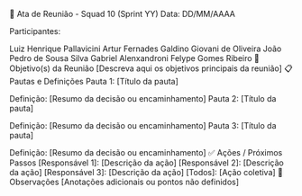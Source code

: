 📌 Ata de Reunião - Squad 10 (Sprint YY)
Data: DD/MM/AAAA

Participantes:

Luiz Henrique Pallavicini
Artur Fernades Galdino
Giovani de Oliveira
João Pedro de Sousa Silva
Gabriel Alenxandroni
Felype Gomes Ribeiro
🎯 Objetivo(s) da Reunião
[Descreva aqui os objetivos principais da reunião]
📋 Pautas e Definições
Pauta 1: [Título da pauta]

Definição: [Resumo da decisão ou encaminhamento]
Pauta 2: [Título da pauta]

Definição: [Resumo da decisão ou encaminhamento]
Pauta 3: [Título da pauta]

Definição: [Resumo da decisão ou encaminhamento]
✅ Ações / Próximos Passos
[Responsável 1]: [Descrição da ação]
[Responsável 2]: [Descrição da ação]
[Responsável 3]: [Descrição da ação]
[Todos]: [Ação coletiva]
📝 Observações
[Anotações adicionais ou pontos não definidos]
